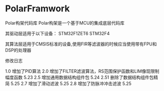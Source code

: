 # PolarFramwork

Polar构架代码库
Polar构架是一个基于MCU的集成底层代码库

其驱动层适用于以下设备：
STM32F1ZET6
STM32F4

其算法层适用于CMSIS标准的设备,使用FIR等滤波器的时候应当使用带有FPU和DSP的处理器

修改日志

1.0 增加了PID算法 
2.0 增加了FILTER滤波算法，RS范围保护函数和LIM像现限制幅度函数        5.23
2.5 增加通用数据结构组件包                                         5.24 
2.51 删除了数据结构组件包精简                                      5.25
2.7  增加了滑动滤波                                               5.25
2.8  增加了防脉冲冲击滤波                                          5.25